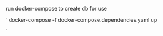 

run docker-compose to create db for use

`
docker-compose -f docker-compose.dependencies.yaml up

`

